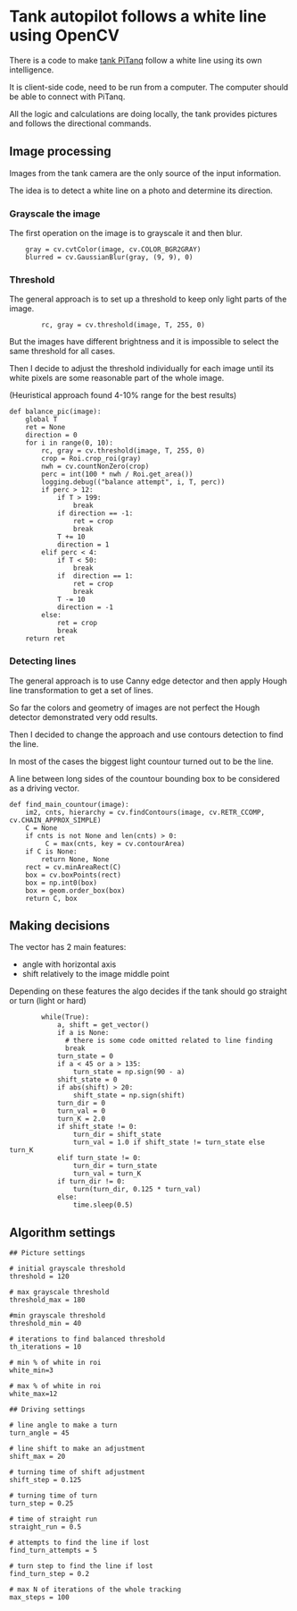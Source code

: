 # Tank autopilot follows a white line using OpenCV
There is a code to make [tank PiTanq](https://github.com/tprlab/pitanq) follow a white line using its own intelligence.

It is client-side code, need to be run from a computer. The computer should be able to connect with PiTanq. 

All the logic and calculations are doing locally, the tank provides pictures and follows the directional commands.

## Image processing
Images from the tank camera are the only source of the input information. 

The idea is to detect a white line on a photo and determine its direction.


### Grayscale the image
The first operation on the image is to grayscale it and then blur.
```
    gray = cv.cvtColor(image, cv.COLOR_BGR2GRAY)
    blurred = cv.GaussianBlur(gray, (9, 9), 0)
```    

### Threshold
The general approach is to set up a threshold to keep only light parts of the image.
```
        rc, gray = cv.threshold(image, T, 255, 0)
```       

But the images have different brightness and it is impossible to select the same threshold for all cases.

Then I decide to adjust the threshold individually for each image until its white pixels are some reasonable part of the whole image.

(Heuristical approach found 4-10% range for the best results)

```
def balance_pic(image):
    global T
    ret = None
    direction = 0
    for i in range(0, 10):
        rc, gray = cv.threshold(image, T, 255, 0)
        crop = Roi.crop_roi(gray)
        nwh = cv.countNonZero(crop)
        perc = int(100 * nwh / Roi.get_area())
        logging.debug(("balance attempt", i, T, perc))
        if perc > 12:
            if T > 199:
                break
            if direction == -1:
                ret = crop
                break
            T += 10
            direction = 1
        elif perc < 4:
            if T < 50:
                break
            if  direction == 1:
                ret = crop
                break
            T -= 10
            direction = -1
        else:
            ret = crop
            break  
    return ret      
```

### Detecting lines
The general approach is to use Canny edge detector and then apply Hough line transformation to get a set of lines.

So far the colors and geometry of images are not perfect the Hough detector demonstrated very odd results.

Then I decided to change the approach and use contours detection to find the line.

In most of the cases the biggest light countour turned out to be the line.

A line between long sides of the countour bounding box to be considered as a driving vector.

```
def find_main_countour(image):
    im2, cnts, hierarchy = cv.findContours(image, cv.RETR_CCOMP, cv.CHAIN_APPROX_SIMPLE)
    C = None
    if cnts is not None and len(cnts) > 0:
         C = max(cnts, key = cv.contourArea)
    if C is None:
        return None, None
    rect = cv.minAreaRect(C)
    box = cv.boxPoints(rect)
    box = np.int0(box)
    box = geom.order_box(box)
    return C, box
```

## Making decisions
The vector has 2 main features:
* angle with horizontal axis
* shift relatively to the image middle point

Depending on these features the algo decides if the tank should go straight or turn (light or hard)

```
        while(True):
            a, shift = get_vector()
            if a is None:
              # there is some code omitted related to line finding
              break
            turn_state = 0
            if a < 45 or a > 135:
                turn_state = np.sign(90 - a)
            shift_state = 0
            if abs(shift) > 20:
                shift_state = np.sign(shift)
            turn_dir = 0
            turn_val = 0
            turn_K = 2.0
            if shift_state != 0:
                turn_dir = shift_state
                turn_val = 1.0 if shift_state != turn_state else turn_K
            elif turn_state != 0:
                turn_dir = turn_state
                turn_val = turn_K
            if turn_dir != 0:
                turn(turn_dir, 0.125 * turn_val)
            else:
                time.sleep(0.5)
```

## Algorithm settings

```
## Picture settings

# initial grayscale threshold
threshold = 120

# max grayscale threshold
threshold_max = 180

#min grayscale threshold
threshold_min = 40

# iterations to find balanced threshold
th_iterations = 10

# min % of white in roi
white_min=3

# max % of white in roi
white_max=12

## Driving settings

# line angle to make a turn
turn_angle = 45

# line shift to make an adjustment
shift_max = 20

# turning time of shift adjustment
shift_step = 0.125

# turning time of turn
turn_step = 0.25

# time of straight run
straight_run = 0.5

# attempts to find the line if lost
find_turn_attempts = 5

# turn step to find the line if lost
find_turn_step = 0.2

# max N of iterations of the whole tracking
max_steps = 100
```


